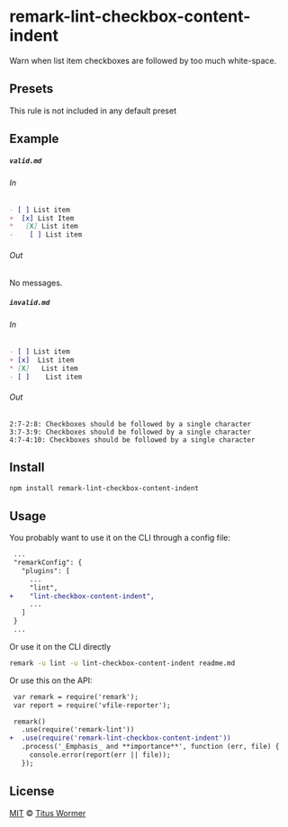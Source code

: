 <!--This file is generated-->

# remark-lint-checkbox-content-indent

Warn when list item checkboxes are followed by too much white-space.

## Presets

This rule is not included in any default preset

## Example

##### `valid.md`

###### In

```markdown
- [ ] List item
+  [x] List Item
*   [X] List item
-    [ ] List item
```

###### Out

No messages.

##### `invalid.md`

###### In

```markdown
- [ ] List item
+ [x]  List item
* [X]   List item
- [ ]    List item
```

###### Out

```text
2:7-2:8: Checkboxes should be followed by a single character
3:7-3:9: Checkboxes should be followed by a single character
4:7-4:10: Checkboxes should be followed by a single character
```

## Install

```sh
npm install remark-lint-checkbox-content-indent
```

## Usage

You probably want to use it on the CLI through a config file:

```diff
 ...
 "remarkConfig": {
   "plugins": [
     ...
     "lint",
+    "lint-checkbox-content-indent",
     ...
   ]
 }
 ...
```

Or use it on the CLI directly

```sh
remark -u lint -u lint-checkbox-content-indent readme.md
```

Or use this on the API:

```diff
 var remark = require('remark');
 var report = require('vfile-reporter');

 remark()
   .use(require('remark-lint'))
+  .use(require('remark-lint-checkbox-content-indent'))
   .process('_Emphasis_ and **importance**', function (err, file) {
     console.error(report(err || file));
   });
```

## License

[MIT](https://github.com/remarkjs/remark-lint/blob/master/license) © [Titus Wormer](http://wooorm.com)
